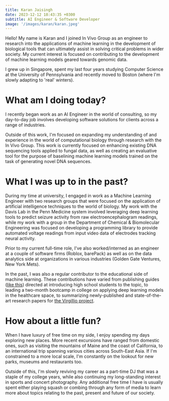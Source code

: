 ```yaml
---
title: Karan Jaisingh
date: 2023-12-12 18:43:35 +0300
subtitle: AI Engineer & Software Developer
image: '/images/karan/karan.jpeg'
---
```


Hello! My name is Karan and I joined In Vivo Group as an engineer to research into the applications of machine learning in the development of biological tools that can ultimately assist in solving critical problems in wider society. My current interest is focused on contributing to the development of machine learning models geared towards genomic data.

I grew up in Singapore, spent my last four years studying Computer Science at the University of Pennsylvania and recently moved to Boston (where I'm slowly adapting to 'real' winters).

# What am I doing today?
I recently began work as an AI Engineer in the world of consulting, so my day-to-day job involves developing software solutions for clients across a range of industries.

Outside of this work, I'm focused on expanding my understanding of and experience in the world of computational biology through research with the In Vivo Group. This work is currently focused on enhancing existing DNA sequencing tools applied to fungal data, as well as creating an evaluative tool for the purpose of baselining machine learning models trained on the task of generating novel DNA sequences.

# What I was up to in the past?
During my time at university, I engaged in work as a Machine Learning Engineer with two research groups that were focused on the application of artificial intelligence techniques to the world of biology. My work with the Davis Lab in the Penn Medicine system involved leveraging deep learning tools to predict seizure activity from raw electroencephalogram readings, while my work with a group in the Department of Chemical & Biomolecular Engineering was focused on developing a programming library to provide automated voltage readings from input video data of electrodes tracking neural activity.

Prior to my current full-time role, I've also worked/interned as an engineer at a couple of software firms (Roblox, barePack) as well as on the data analytics side at organizations in various industries (Golden Gate Ventures, New York Mets).

In the past, I was also a regular contributor to the educational side of machine learning. These contributions have varied from publishing guides ([like this](https://github.com/kjaisingh/high-school-guide-to-machine-learning)) directed at introducing high school students to the topic, to leading a two-month bootcamp in college on applying deep learning models in the healthcare space, to summarizing newly-published and state-of-the-art research papers for [the Virgillio project](https://github.com/virgili0/Virgilio). 

# How about a little fun?
When I have luxury of free time on my side, I enjoy spending my days exploring new places. More recent excursions have ranged from domestic ones, such as visiting the mountains of Maine and the coast of California, to an international trip spanning various cities across South-East Asia. If I'm constrained to a more local scale, I'm constantly on the lookout for new parks, museums and restaurants too.

Outside of this, I'm slowly reviving my career as a part-time DJ that was a staple of my college years, while also continuing my long-standing interest in sports and concert photography. Any additional free time I have is usually spent either playing squash or combing through any form of media to learn more about topics relating to the past, present and future of our society. 
